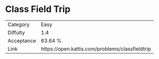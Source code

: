 # Class Field Trip

<table>
    <tr>
        <td>Category</td>
        <td>Easy</td>
    </tr>
    <tr>
        <td>Diffulty</td>
        <td>1.4</td>
    </tr>
    <tr>
        <td>Acceptance</td>
        <td>63.64 %</td>
    </tr>
    <tr>
        <td>Link</td>
        <td>https://open.kattis.com/problems/classfieldtrip</td>
    </tr>
</table>